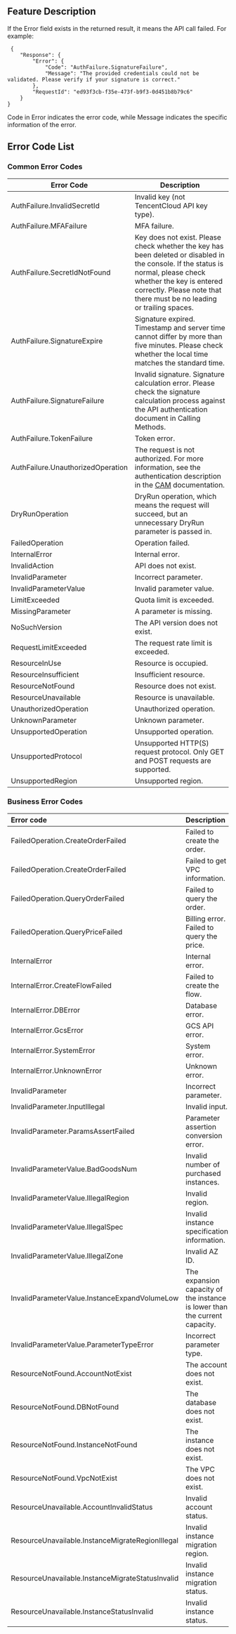 
## Feature Description

If the Error field exists in the returned result, it means the API call failed. For example:

```
 {
    "Response": {
        "Error": {
            "Code": "AuthFailure.SignatureFailure",
            "Message": "The provided credentials could not be validated. Please verify if your signature is correct."
        },
        "RequestId": "ed93f3cb-f35e-473f-b9f3-0d451b8b79c6"
    }
}
```

Code in Error indicates the error code, while Message indicates the specific information of the error.

## Error Code List

### Common Error Codes

| Error Code | Description |
|--------|------|
| AuthFailure.InvalidSecretId | Invalid key (not TencentCloud API key type). |
| AuthFailure.MFAFailure | MFA failure. |
| AuthFailure.SecretIdNotFound | Key does not exist. Please check whether the key has been deleted or disabled in the console. If the status is normal, please check whether the key is entered correctly. Please note that there must be no leading or trailing spaces. |
| AuthFailure.SignatureExpire | Signature expired. Timestamp and server time cannot differ by more than five minutes. Please check whether the local time matches the standard time. |
| AuthFailure.SignatureFailure | Invalid signature. Signature calculation error. Please check the signature calculation process against the API authentication document in Calling Methods. |
| AuthFailure.TokenFailure | Token error. |
| AuthFailure.UnauthorizedOperation | The request is not authorized. For more information, see the authentication description in the [CAM](https://intl.cloud.tencent.com/document/product/598) documentation. |
| DryRunOperation | DryRun operation, which means the request will succeed, but an unnecessary DryRun parameter is passed in. |
| FailedOperation | Operation failed. |
| InternalError | Internal error. |
| InvalidAction | API does not exist. |
| InvalidParameter | Incorrect parameter. |
| InvalidParameterValue | Invalid parameter value. |
| LimitExceeded | Quota limit is exceeded. |
| MissingParameter | A parameter is missing. |
| NoSuchVersion | The API version does not exist. |
| RequestLimitExceeded | The request rate limit is exceeded. |
| ResourceInUse | Resource is occupied. |
| ResourceInsufficient | Insufficient resource. |
| ResourceNotFound | Resource does not exist. |
| ResourceUnavailable | Resource is unavailable. |
| UnauthorizedOperation | Unauthorized operation. |
| UnknownParameter | Unknown parameter. |
| UnsupportedOperation | Unsupported operation. |
| UnsupportedProtocol | Unsupported HTTP(S) request protocol. Only GET and POST requests are supported. |
| UnsupportedRegion | Unsupported region. |

### Business Error Codes



| Error code | Description |
|:-------|:-----|
| FailedOperation.CreateOrderFailed | Failed to create the order. |
| FailedOperation.CreateOrderFailed | Failed to get VPC information. |
| FailedOperation.QueryOrderFailed | Failed to query the order. |
| FailedOperation.QueryPriceFailed | Billing error. Failed to query the price. |
| InternalError | Internal error. |
| InternalError.CreateFlowFailed | Failed to create the flow. |
| InternalError.DBError | Database error. |
| InternalError.GcsError | GCS API error. |
| InternalError.SystemError | System error. |
| InternalError.UnknownError | Unknown error. |
| InvalidParameter | Incorrect parameter. |
| InvalidParameter.InputIllegal | Invalid input. |
| InvalidParameter.ParamsAssertFailed | Parameter assertion conversion error. |
| InvalidParameterValue.BadGoodsNum | Invalid number of purchased instances. |
| InvalidParameterValue.IllegalRegion | Invalid region. |
| InvalidParameterValue.IllegalSpec | Invalid instance specification information. |
| InvalidParameterValue.IllegalZone | Invalid AZ ID. |
| InvalidParameterValue.InstanceExpandVolumeLow | The expansion capacity of the instance is lower than the current capacity. |
| InvalidParameterValue.ParameterTypeError | Incorrect parameter type. |
| ResourceNotFound.AccountNotExist | The account does not exist. |
| ResourceNotFound.DBNotFound | The database does not exist. |
| ResourceNotFound.InstanceNotFound | The instance does not exist. |
| ResourceNotFound.VpcNotExist | The VPC does not exist. |
| ResourceUnavailable.AccountInvalidStatus | Invalid account status. |
| ResourceUnavailable.InstanceMigrateRegionIllegal | Invalid instance migration region. |
| ResourceUnavailable.InstanceMigrateStatusInvalid | Invalid instance migration status. |
| ResourceUnavailable.InstanceStatusInvalid | Invalid instance status. |
